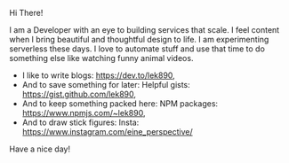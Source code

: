Hi There!

I am a Developer with an eye to building services that scale. I feel content when I bring beautiful and thoughtful design to 
life. I am experimenting serverless these days. I love to automate stuff and use that time to do something else like watching funny animal videos.

- I like to write blogs: https://dev.to/lek890,
- And to save something for later: Helpful gists: https://gist.github.com/lek890,
- And to keep something packed here: NPM packages: https://www.npmjs.com/~lek890,
- And to draw stick figures: Insta: https://www.instagram.com/eine_perspective/

Have a nice day!
